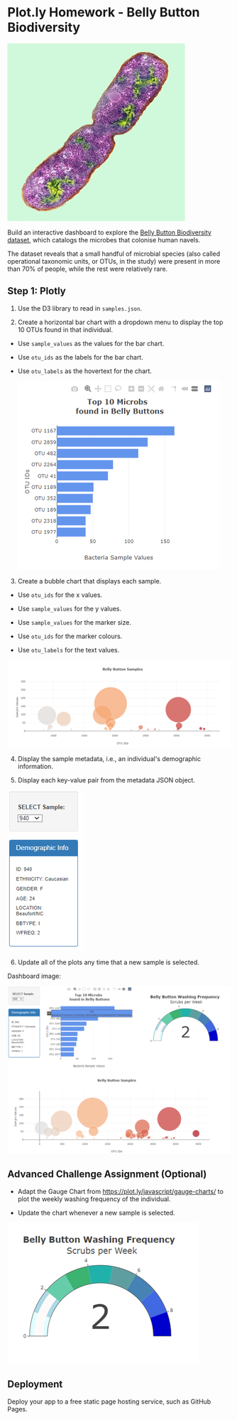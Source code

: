 # Plot.ly Homework - Belly Button Biodiversity

![Bacteria by filterforge.com](./Images/bacteria.jpg)

Build an interactive dashboard to explore the [Belly Button Biodiversity dataset](http://robdunnlab.com/projects/belly-button-biodiversity/), which catalogs the microbes that colonise human navels.

The dataset reveals that a small handful of microbial species (also called operational taxonomic units, or OTUs, in the study) were present in more than 70% of people, while the rest were relatively rare.

## Step 1: Plotly

1. Use the D3 library to read in `samples.json`.

2. Create a horizontal bar chart with a dropdown menu to display the top 10 OTUs found in that individual.

* Use `sample_values` as the values for the bar chart.

* Use `otu_ids` as the labels for the bar chart.

* Use `otu_labels` as the hovertext for the chart.

  ![bar](./Images/DashboardDCimgbarchart.png)


3. Create a bubble chart that displays each sample.

* Use `otu_ids` for the x values.

* Use `sample_values` for the y values.

* Use `sample_values` for the marker size.

* Use `otu_ids` for the marker colours.

* Use `otu_labels` for the text values.

![Bubble](./Images/DashboardDCimgbubblechart.png)

4. Display the sample metadata, i.e., an individual's demographic information.

5. Display each key-value pair from the metadata JSON object.

![info](./Images/DashboardDCimginfo.png)

6. Update all of the plots any time that a new sample is selected.

Dashboard image:

![dashboard](./Images/DashboardDCimg2.png)

## Advanced Challenge Assignment (Optional)


* Adapt the Gauge Chart from <https://plot.ly/javascript/gauge-charts/> to plot the weekly washing frequency of the individual.

* Update the chart whenever a new sample is selected.

![Weekly Washing Frequency Gauge](./Images/DashboardDCimg_gaugechart.png)

## Deployment

Deploy your app to a free static page hosting service, such as GitHub Pages. 
